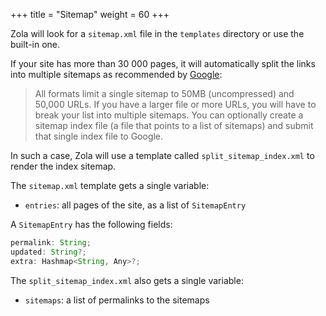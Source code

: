+++
title = "Sitemap"
weight = 60
+++

Zola will look for a `sitemap.xml` file in the `templates` directory or
use the built-in one.

If your site has more than 30 000 pages, it will automatically split
the links into multiple sitemaps as recommended by [Google](https://support.google.com/webmasters/answer/183668?hl=en):

> All formats limit a single sitemap to 50MB (uncompressed) and 50,000 URLs. 
> If you have a larger file or more URLs, you will have to break your list into multiple sitemaps. 
> You can optionally create a sitemap index file (a file that points to a list of sitemaps) and submit that single index file to Google.

In such a case, Zola will use a template called `split_sitemap_index.xml` to render the index sitemap.


The `sitemap.xml` template gets a single variable:

- `entries`: all pages of the site, as a list of `SitemapEntry`

A `SitemapEntry` has the following fields:

```ts
permalink: String;
updated: String?;
extra: Hashmap<String, Any>?;
```

The `split_sitemap_index.xml` also gets a single variable:

- `sitemaps`: a list of permalinks to the sitemaps
